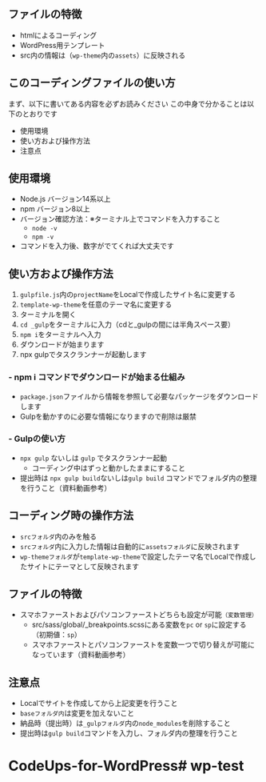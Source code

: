 ## ファイルの特徴
- htmlによるコーディング
- WordPress用テンプレート
- src内の情報は（`wp-theme`内の`assets`）に反映される

## このコーディングファイルの使い方
まず、以下に書いてある内容を必ずお読みください
この中身で分かることは以下のとおりです

- 使用環境
- 使い方および操作方法
- 注意点
## 使用環境
- Node.js バージョン14系以上
- npm バージョン8以上
- バージョン確認方法：※ターミナル上でコマンドを入力すること
  - `node -v`
  - `npm -v`
- コマンドを入力後、数字がでてくれば大丈夫です
## 使い方および操作方法
1. `gulpfile.js`内の`projectName`をLocalで作成したサイト名に変更する
2. `template-wp-theme`を任意のテーマ名に変更する
3. ターミナルを開く
4. `cd _gulp`をターミナルに入力（cdと_gulpの間には半角スペース要）
5. `npm i`をターミナルへ入力
6. ダウンロードが始まります
7. npx gulpでタスクランナーが起動します
### - npm i コマンドでダウンロードが始まる仕組み
- `package.json`ファイルから情報を参照して必要なパッケージをダウンロードします
- Gulpを動かすのに必要な情報になりますので削除は厳禁

### - Gulpの使い方
- `npx gulp` ないしは `gulp` でタスクランナー起動
  - コーディング中はずっと動かしたままにすること
- 提出時は `npx gulp build`ないしは`gulp build` コマンドでフォルダ内の整理を行うこと（資料動画参考）

## コーディング時の操作方法
- `srcフォルダ`内のみを触る
- `srcフォルダ`内に入力した情報は自動的に`assetsフォルダ`に反映されます
- `wp-themeフォルダ`が`template-wp-theme`で設定したテーマ名でLocalで作成したサイトにテーマとして反映されます

## ファイルの特徴
- スマホファーストおよびパソコンファーストどちらも設定が可能`（変数管理）`
  - src/sass/global/_breakpoints.scssにある変数を`pc` or `sp`に設定する（初期値：`sp`）
  - スマホファーストとパソコンファーストを変数一つで切り替えが可能になっています（資料動画参考）

## 注意点
- Localでサイトを作成してから上記変更を行うこと
- `baseフォルダ内`は変更を加えないこと
- 納品時（提出時）は`_gulpフォルダ`内の`node_modules`を削除すること
- 提出時は`gulp build`コマンドを入力し、フォルダ内の整理を行うこと
# CodeUps-for-WordPress# wp-test
